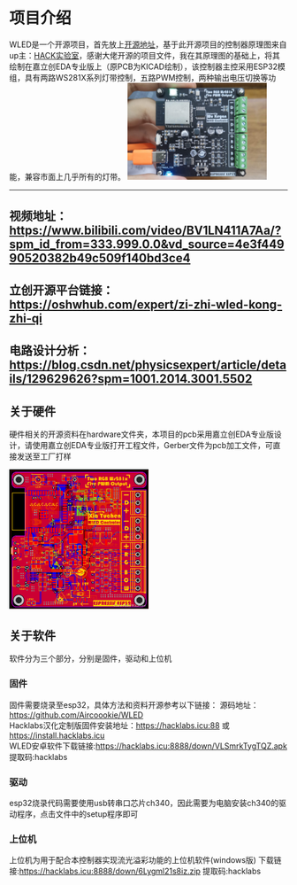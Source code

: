 # 项目介绍
WLED是一个开源项目，首先放上[开源地址](https://github.com/Aircoookie/WLED/releases)，基于此开源项目的控制器原理图来自up主：[HACK实验室](https://space.bilibili.com/395145107?spm_id_from=333.337.0.0)，感谢大佬开源的项目文件，我在其原理图的基础上，将其绘制在嘉立创EDA专业版上（原PCB为KICAD绘制），该控制器主控采用ESP32模组，具有两路WS281X系列灯带控制，五路PWM控制，两种输出电压切换等功能，兼容市面上几乎所有的灯带。
<img src=picture/5lvUfORjbmDJ1FNggK0FFUISixcwSczCyx0KEro6.jpeg width=50% />



---
## 视频地址：https://www.bilibili.com/video/BV1LN411A7Aa/?spm_id_from=333.999.0.0&vd_source=4e3f44990520382b49c509f140bd3ce4
## 立创开源平台链接：https://oshwhub.com/expert/zi-zhi-wled-kong-zhi-qi
## 电路设计分析：https://blog.csdn.net/physicsexpert/article/details/129629626?spm=1001.2014.3001.5502
## 关于硬件
硬件相关的开源资料在hardware文件夹，本项目的pcb采用嘉立创EDA专业版设计，请使用嘉立创EDA专业版打开工程文件，Gerber文件为pcb加工文件，可直接发送至工厂打样

<img src=picture/8675ed43c90c4c0894ce990dae8f579e.png width=50% />

## 关于软件
软件分为三个部分，分别是固件，驱动和上位机
### 固件
固件需要烧录至esp32，具体方法和资料开源参考以下链接：
源码地址：https://github.com/Aircoookie/WLED<br>
Hacklabs汉化定制版固件安装地址：https://hacklabs.icu:88 或 https://install.hacklabs.icu<br>
WLED安卓软件下载链接:https://hacklabs.icu:8888/down/VLSmrkTygTQZ.apk 提取码:hacklabs<br>
### 驱动
esp32烧录代码需要使用usb转串口芯片ch340，因此需要为电脑安装ch340的驱动程序，点击文件中的setup程序即可
### 上位机
上位机为用于配合本控制器实现流光溢彩功能的上位机软件(windows版)
下载链接:https://hacklabs.icu:8888/down/6Lygml21s8iz.zip 提取码:hacklabs
